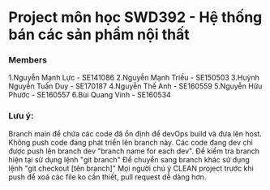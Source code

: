 # Project môn học SWD392 - Hệ thống bán các sản phẩm nội thất

### Members

1.Nguyễn Mạnh Lực - SE141086
2.Nguyễn Mạnh Triều - SE150503
3.Huỳnh Nguyễn Tuấn Duy - SE170187
4.Nguyễn Thế Anh - SE160559
5.Nguyễn Hữu Phước - SE160557
6.Bùi Quang Vinh - SE160534

### Lưu ý:

Branch main để chứa các code đã ổn định để devOps build và đưa lên host. Không push code đang phát triển lên branch này.
Các code đang dev chỉ được push lên branch dev "branch name for each dev".
Để kiểm tra branch hiện tại sử dụng lệnh "git branch"
Để chuyển sang branch khác sử dụng lệnh "git checkout [tên branch]"
Mọi người chú ý CLEAN project trước khi push để xoá các file ko cần thiết, pull request dễ dàng hơn.

